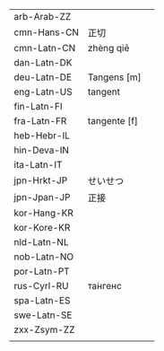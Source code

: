 | | | |
|-|-|-|
| arb-Arab-ZZ |  |  |
| cmn-Hans-CN | 正切 |  |
| cmn-Latn-CN | zhèng qiē |  |
| dan-Latn-DK |  |  |
| deu-Latn-DE | Tangens [m] |  |
| eng-Latn-US | tangent |  |
| fin-Latn-FI |  |  |
| fra-Latn-FR | tangente [f] |  |
| heb-Hebr-IL |  |  |
| hin-Deva-IN |  |  |
| ita-Latn-IT |  |  |
| jpn-Hrkt-JP | せいせつ |  |
| jpn-Jpan-JP | 正接 |  |
| kor-Hang-KR |  |  |
| kor-Kore-KR |  |  |
| nld-Latn-NL |  |  |
| nob-Latn-NO |  |  |
| por-Latn-PT |  |  |
| rus-Cyrl-RU | та́нгенс |  |
| spa-Latn-ES |  |  |
| swe-Latn-SE |  |  |
| zxx-Zsym-ZZ |  |  |
|  |  |  |
